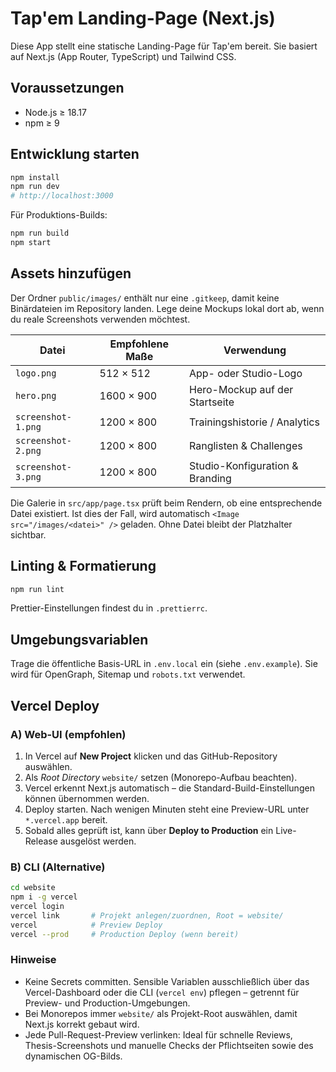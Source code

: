 # Tap'em Landing-Page (Next.js)

Diese App stellt eine statische Landing-Page für Tap'em bereit. Sie basiert auf Next.js (App Router,
TypeScript) und Tailwind CSS.

## Voraussetzungen

- Node.js ≥ 18.17
- npm ≥ 9

## Entwicklung starten

```bash
npm install
npm run dev
# http://localhost:3000
```

Für Produktions-Builds:

```bash
npm run build
npm start
```

## Assets hinzufügen

Der Ordner `public/images/` enthält nur eine `.gitkeep`, damit keine Binärdateien im Repository landen.
Lege deine Mockups lokal dort ab, wenn du reale Screenshots verwenden möchtest.

| Datei              | Empfohlene Maße | Verwendung                         |
| ------------------ | --------------- | ---------------------------------- |
| `logo.png`         | 512 × 512       | App- oder Studio-Logo              |
| `hero.png`         | 1600 × 900      | Hero-Mockup auf der Startseite     |
| `screenshot-1.png` | 1200 × 800      | Trainingshistorie / Analytics      |
| `screenshot-2.png` | 1200 × 800      | Ranglisten & Challenges            |
| `screenshot-3.png` | 1200 × 800      | Studio-Konfiguration & Branding    |

Die Galerie in `src/app/page.tsx` prüft beim Rendern, ob eine entsprechende Datei existiert.
Ist dies der Fall, wird automatisch `<Image src="/images/<datei>" />` geladen. Ohne Datei bleibt der
Platzhalter sichtbar.

## Linting & Formatierung

```bash
npm run lint
```

Prettier-Einstellungen findest du in `.prettierrc`.

## Umgebungsvariablen

Trage die öffentliche Basis-URL in `.env.local` ein (siehe `.env.example`). Sie wird für OpenGraph,
Sitemap und `robots.txt` verwendet.

## Vercel Deploy

### A) Web-UI (empfohlen)

1. In Vercel auf **New Project** klicken und das GitHub-Repository auswählen.
2. Als *Root Directory* `website/` setzen (Monorepo-Aufbau beachten).
3. Vercel erkennt Next.js automatisch – die Standard-Build-Einstellungen können übernommen werden.
4. Deploy starten. Nach wenigen Minuten steht eine Preview-URL unter `*.vercel.app` bereit.
5. Sobald alles geprüft ist, kann über **Deploy to Production** ein Live-Release ausgelöst werden.

### B) CLI (Alternative)

```bash
cd website
npm i -g vercel
vercel login
vercel link       # Projekt anlegen/zuordnen, Root = website/
vercel            # Preview Deploy
vercel --prod     # Production Deploy (wenn bereit)
```

### Hinweise

- Keine Secrets committen. Sensible Variablen ausschließlich über das Vercel-Dashboard oder die CLI (`vercel env`) pflegen –
  getrennt für Preview- und Production-Umgebungen.
- Bei Monorepos immer `website/` als Projekt-Root auswählen, damit Next.js korrekt gebaut wird.
- Jede Pull-Request-Preview verlinken: Ideal für schnelle Reviews, Thesis-Screenshots und manuelle Checks der Pflichtseiten
  sowie des dynamischen OG-Bilds.
